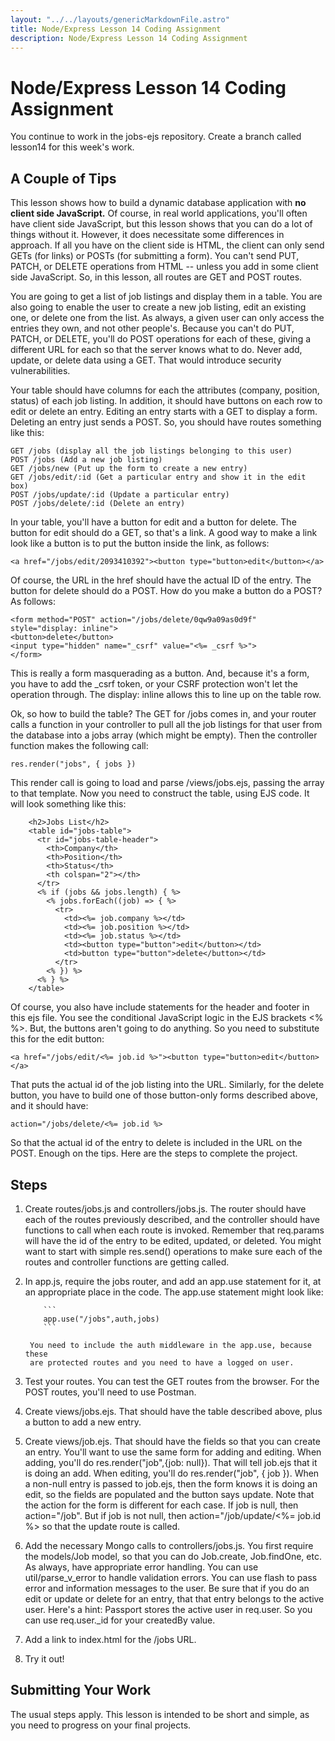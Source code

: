 ```yaml
---
layout: "../../layouts/genericMarkdownFile.astro"
title: Node/Express Lesson 14 Coding Assignment
description: Node/Express Lesson 14 Coding Assignment
---
```


# Node/Express Lesson 14 Coding Assignment

You continue to work in the jobs-ejs repository. Create a branch called lesson14 for this
week's work.

## A Couple of Tips

This lesson shows how to build a dynamic database application with **no client side JavaScript.**
Of course, in real world applications, you'll often have client side JavaScript, but this
lesson shows that you can do a lot of things without it. However, it does necessitate
some differences in approach. If all you have on the client side is HTML, the client
can only send GETs (for links) or POSTs (for submitting a form). You can't send PUT,
PATCH, or DELETE operations from HTML -- unless you add in some client side JavaScript.
So, in this lesson, all routes are GET and POST routes.

You are going to get a list of job listings and display them in a table. You are also
going to enable the user to create a new job listing, edit an existing one, or
delete one from the list. As always, a given user can only access the entries they
own, and not other people's. Because you can't do PUT, PATCH, or DELETE, you'll
do POST operations for each of these, giving a different URL for each so that
the server knows what to do. Never add, update, or delete data using a GET.
That would introduce security vulnerabilities.

Your table should have columns for each the attributes (company, position, status)
of each job listing. In addition, it should have buttons on each row to
edit or delete an entry. Editing an entry starts with a GET to display a form.
Deleting an entry just sends a POST. So, you should have routes something like this:

```
GET /jobs (display all the job listings belonging to this user)
POST /jobs (Add a new job listing)
GET /jobs/new (Put up the form to create a new entry)
GET /jobs/edit/:id (Get a particular entry and show it in the edit box)
POST /jobs/update/:id (Update a particular entry)
POST /jobs/delete/:id (Delete an entry)
```

In your table, you'll have a button for edit and a button for delete. The button
for edit should do a GET, so that's a link. A good way to make a link look
like a button is to put the button inside the link, as follows:

```
<a href="/jobs/edit/2093410392"><button type="button>edit</button></a>
```

Of course, the URL in the href should have the actual ID of the entry.
The button for delete should do a POST. How do you make a button do a POST?
As follows:

```
<form method="POST" action="/jobs/delete/0qw9a09as0d9f" style="display: inline">
<button>delete</button>
<input type="hidden" name="_csrf" value="<%= _csrf %>">
</form>
```

This is really a form masquerading as a button. And, because it's a form,
you have to add the \_csrf token, or your CSRF protection won't let the operation
through. The display: inline allows this to line up on the table row.

Ok, so how to build the table? The GET for /jobs comes in, and your router
calls a function in your controller to pull all the job listings for that user from the database
into a jobs array (which might be empty). Then the controller function makes the following call:

```
res.render("jobs", { jobs })
```

This render call is going to load and parse /views/jobs.ejs, passing the array to that template.
Now you need to construct the table, using EJS code. It will look something like this:

```
    <h2>Jobs List</h2>
    <table id="jobs-table">
      <tr id="jobs-table-header">
        <th>Company</th>
        <th>Position</th>
        <th>Status</th>
        <th colspan="2"></th>
      </tr>
      <% if (jobs && jobs.length) { %>
        <% jobs.forEach((job) => { %>
          <tr>
            <td><%= job.company %></td>
            <td><%= job.position %></td>
            <td><%= job.status %></td>
            <td><button type="button">edit</button></td>
            <td>button type="button">delete</button></td>
          </tr>
        <% }) %>
      <% } %>
    </table>
```

Of course, you also have include statements for the header and footer in this ejs file.
You see the conditional JavaScript logic in the EJS brackets <% %>. But,
the buttons aren't going to do anything. So you need to substitute this for
the edit button:

```
<a href="/jobs/edit/<%= job.id %>"><button type="button>edit</button></a>
```

That puts the actual id of the job listing into the URL. Similarly, for
the delete button, you have to build one of those button-only forms
described above, and it should have:

```
action="/jobs/delete/<%= job.id %>
```

So that the actual id of the entry to delete is included in the URL on the POST.
Enough on the tips. Here are the steps to complete the project.

## Steps

1.  Create routes/jobs.js and controllers/jobs.js. The router should have
    each of the routes previously described, and the controller should have
    functions to call when each route is invoked. Remember that req.params will have
    the id of the entry to be edited, updated, or deleted. You might want
    to start with simple res.send() operations to make sure each of the routes
    and controller functions are getting called.
2.  In app.js, require the jobs router, and add an app.use statement
    for it, at an appropriate place in the code. The app.use statement
    might look like:

            ```
            app.use("/jobs",auth,jobs)
            ```

         You need to include the auth middleware in the app.use, because these
         are protected routes and you need to have a logged on user.

3.  Test your routes. You can test the GET routes from the browser.
    For the POST routes, you'll need to use Postman.
4.  Create views/jobs.ejs. That should have the table described above,
    plus a button to add a new entry.
5.  Create views/job.ejs. That should have the fields so that you
    can create an entry. You'll want to use the same form for adding
    and editing. When adding, you'll do res.render("job",{job: null}). That will
    tell job.ejs that it is doing an add. When editing, you'll do
    res.render("job", { job }). When a non-null entry is passed to job.ejs,
    then the form knows it is doing an edit, so the fields are populated
    and the button says update. Note that the action for the form
    is different for each case. If job is null, then action="/job".
    But if job is not null, then action="/job/update/<%= job.id %> so
    that the update route is called.
6.  Add the necessary Mongo calls to controllers/jobs.js. You first
    require the models/Job model, so that you can do Job.create, Job.findOne, etc.
    As always, have appropriate error handling. You can use util/parse_v_error
    to handle validation errors. You can use flash to pass error and information
    messages to the user. Be sure that if you do an edit or update or delete
    for an entry, that that entry belongs to the active user. Here's a hint:
    Passport stores the active user in req.user. So you can use req.user.\_id
    for your createdBy value.
7.  Add a link to index.html for the /jobs URL.
8.  Try it out!

## Submitting Your Work

The usual steps apply. This lesson is intended to be short and simple,
as you need to progress on your final projects.
